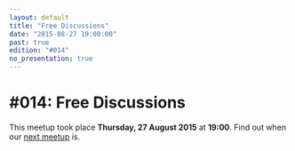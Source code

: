```yaml
---
layout: default
title: "Free Discussions"
date: "2015-08-27 19:00:00"
past: true
edition: "#014"
no_presentation: true
---
```


<div class="description">
  <h1><span class="edition-number">#014</span>: Free Discussions</h1>
  <p>This meetup took place <strong>Thursday, 27 August 2015</strong> at <strong>19:00</strong>.
    Find out when our <a href="/next">next meetup</a> is.</p>
</div>

<div class="clear-fix"></div>
